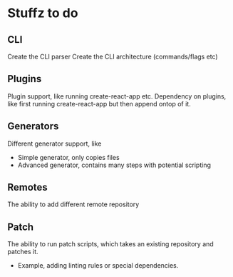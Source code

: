 

# Stuffz to do

## CLI

Create the CLI parser
Create the CLI architecture (commands/flags etc)

## Plugins

Plugin support, like running create-react-app etc.
Dependency on plugins, like first running create-react-app but then append ontop of it.

## Generators

Different generator support, like
- Simple generator, only copies files
- Advanced generator, contains many steps with potential scripting

## Remotes

The ability to add different remote repository

## Patch

The ability to run patch scripts, which takes an existing repository and patches it.
- Example, adding linting rules or special dependencies.
